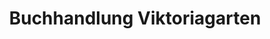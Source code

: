 ---
title: "Buchhandlung Viktoriagarten"
url: /potsdam/buchhandlung-viktoriagarten/
shop: Bücher
---